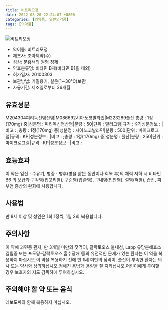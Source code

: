 ```yaml
---
title: 비트리모정
date: 2022-08-20 22:24:07 +0800
categories: [의약품, 일반의약품]
tags: [의약품]
---
```

![비트리모정](https://nedrug.mfds.go.kr/pbp/cmn/itemImageDownload/147426484987700066)

- 약이름: 비트리모정
- 제조사: 조아제약(주)
- 성상: 분홍색의 원형 정제
- 약효분류명: 비타민 B제(비타민 B1을 제외)
- 허가일자: 20100303
- 보관방법: 기밀용기, 실온(1∼30℃)보관
- 사용기간: 제조일로부터 36개월
## 유효성분
M204304피리독신염산염|M086692시아노코발라민|M223289폴산
총량 : 1정(170mg) 중|성분명 : 피리독신염산염|분량 : 50|단위 : 밀리그램|규격 : KP|성분정보 : |비고 : ;총량 : 1정(170mg) 중|성분명 : 시아노코발라민|분량 : 500|단위 : 마이크로그램|규격 : KP|성분정보 : |비고 : ;총량 : 1정(170mg) 중|성분명 : 폴산|분량 : 250|단위 : 마이크로그램|규격 : KP|성분정보 : |비고 :
## 효능효과
이 약은 임신ㆍ수유기, 병중ㆍ병후(병을 앓는 동안이나 회복 후)의 체력 저하 시 비타민 B6 의 보급과 구각염(입꼬리염), 구순염(입술염), 구내염(입안염), 설염(혀염), 습진, 피부염 증상의 완화에 사용합니다.
## 사용법
만 8세 이상 및 성인은 1회 1정씩, 1일 2회 복용합니다.
## 주의사항
이 약에 과민증 환자, 만 3개월 미만의 젖먹이, 갈락토오스 불내성, Lapp 유당분해효소 결핍증 또는 포도당-갈락토오스 흡수장애 등의 유전적인 문제가 있는 환자는 이 약을 복용하지 마십시오.이 약을 복용하기 전에 만 1세 미만의 젖먹이, 폴산이 부족한 환자는 의사 또는 약사와 상의하십시오.정해진 용법과 용량을 잘 지키십시오.어린이에게 투여할 경우 보호자의 지도 감독하에 투여하십시오.
## 주의해야 할 약 또는 음식
레보도파와 함께 복용하지 마십시오.
